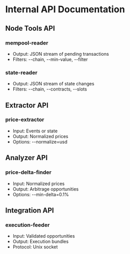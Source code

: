 # Internal API Documentation

## Node Tools API

### mempool-reader
- Output: JSON stream of pending transactions
- Filters: --chain, --min-value, --filter

### state-reader  
- Output: JSON stream of state changes
- Filters: --chain, --contracts, --slots

## Extractor API

### price-extractor
- Input: Events or state
- Output: Normalized prices
- Options: --normalize=usd

## Analyzer API

### price-delta-finder
- Input: Normalized prices
- Output: Arbitrage opportunities
- Options: --min-delta=0.1%

## Integration API

### execution-feeder
- Input: Validated opportunities
- Output: Execution bundles
- Protocol: Unix socket
